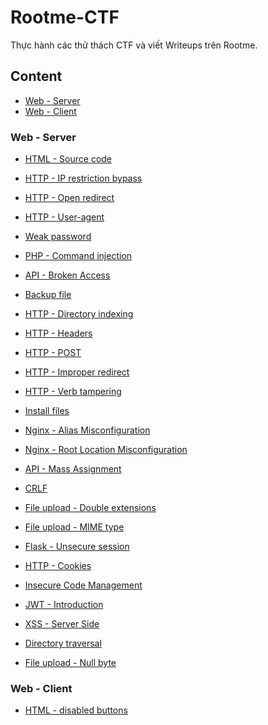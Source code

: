 # Rootme-CTF

Thực hành các thử thách CTF và viết Writeups trên Rootme. 

## Content

- [Web - Server](https://github.com/DucThinh47/Rootme-CTF#web---server)
- [Web - Client]()

### Web - Server

- [HTML - Source code](https://github.com/DucThinh47/Rootme-CTF/blob/main/Web-Server/Web_server.md#html---source-code)

- [HTTP - IP restriction bypass](https://github.com/DucThinh47/Rootme-CTF/blob/main/Web-Server/Web_server.md#http---ip-restriction-bypass)

- [HTTP - Open redirect](https://github.com/DucThinh47/Rootme-CTF/blob/main/Web-Server/Web_server.md#http---open-redirect)

- [HTTP - User-agent](https://github.com/DucThinh47/Rootme-CTF/blob/main/Web-Server/Web_server.md#http---user-agent)

- [Weak password](https://github.com/DucThinh47/Rootme-CTF/blob/main/Web-Server/Web_server.md#weak-password)

- [PHP - Command injection](https://github.com/DucThinh47/Rootme-CTF/blob/main/Web-Server/Web_server.md#php---command-injection)

- [API - Broken Access](https://github.com/DucThinh47/Rootme-CTF/blob/main/Web-Server/Web_server.md#api---broken-access)

- [Backup file](https://github.com/DucThinh47/Rootme-CTF/blob/main/Web-Server/Web_server.md#backup-file)

- [HTTP - Directory indexing](https://github.com/DucThinh47/Rootme-CTF/blob/main/Web-Server/Web_server.md#http---directory-indexing)

- [HTTP - Headers](https://github.com/DucThinh47/Rootme-CTF/blob/main/Web-Server/Web_server.md#http---headers)

- [HTTP - POST](https://github.com/DucThinh47/Rootme-CTF/blob/main/Web-Server/Web_server.md#http---post)

- [HTTP - Improper redirect](https://github.com/DucThinh47/Rootme-CTF/blob/main/Web-Server/Web_server.md#http---improper-redirect)

- [HTTP - Verb tampering](https://github.com/DucThinh47/Rootme-CTF/blob/main/Web-Server/Web_server.md#http---verb-tampering)

- [Install files](https://github.com/DucThinh47/Rootme-CTF/blob/main/Web-Server/Web_server.md#install-files)

- [Nginx - Alias Misconfiguration](https://github.com/DucThinh47/Rootme-CTF/blob/main/Web-Server/Web_server.md#nginx---alias-misconfiguration)

- [Nginx - Root Location Misconfiguration]()

- [API - Mass Assignment](https://github.com/DucThinh47/Rootme-CTF/blob/main/Web-Server/Web_server.md#api---mass-assignment)

- [CRLF](https://github.com/DucThinh47/Rootme-CTF/blob/main/Web-Server/Web_server.md#crlf)

- [File upload - Double extensions](https://github.com/DucThinh47/Rootme-CTF/blob/main/Web-Server/Web_server.md#file-upload---double-extensions)

- [File upload - MIME type](https://github.com/DucThinh47/Rootme-CTF/blob/main/Web-Server/Web_server.md#file-upload---mime-type)

- [Flask - Unsecure session](https://github.com/DucThinh47/Rootme-CTF/blob/main/Web-Server/Web_server.md#flask---unsecure-session)

- [HTTP - Cookies](https://github.com/DucThinh47/Rootme-CTF/blob/main/Web-Server/Web_server.md#http---cookies)

- [Insecure Code Management](https://github.com/DucThinh47/Rootme-CTF/blob/main/Web-Server/Web_server.md#insecure-code-management)

- [JWT - Introduction](https://github.com/DucThinh47/Rootme-CTF/blob/main/Web-Server/Web_server.md#jwt---introduction)

- [XSS - Server Side](https://github.com/DucThinh47/Rootme-CTF/blob/main/Web-Server/Web_server.md#xss---server-side)

- [Directory traversal](https://github.com/DucThinh47/Rootme-CTF/blob/main/Web-Server/Web_server.md#directory-traversal)

- [File upload - Null byte](https://github.com/DucThinh47/Rootme-CTF/blob/main/Web-Server/Web_server.md#file-upload---null-byte)

### Web - Client

- [HTML - disabled buttons]()